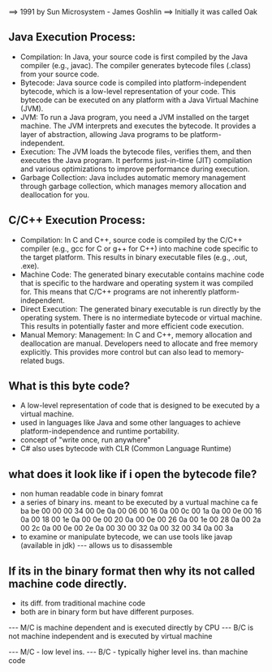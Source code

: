 ==> 1991 by Sun Microsystem - James Goshlin
==> Initially it was called Oak 
  
## Java Execution Process:

- Compilation:  In Java, your source code is first compiled by the Java compiler (e.g., javac). The compiler generates bytecode files (.class) from your source code.
- Bytecode:     Java source code is compiled into platform-independent bytecode, which is a low-level representation of your code. This bytecode can be executed on any platform with a Java Virtual Machine (JVM).
- JVM:          To run a Java program, you need a JVM installed on the target machine. The JVM interprets and executes the bytecode. It provides a layer of abstraction, allowing Java programs to be platform-independent.
- Execution:    The JVM loads the bytecode files, verifies them, and then executes the Java program. It performs just-in-time (JIT) compilation and various optimizations to improve performance during execution.
- Garbage Collection:   Java includes automatic memory management through garbage collection, which manages memory allocation and deallocation for you.

## C/C++ Execution Process:

- Compilation:    In C and C++, source code is compiled by the C/C++ compiler (e.g., gcc for C or g++ for C++) into machine code specific to the target platform. This results in binary executable files (e.g., .out, .exe).
- Machine Code:   The generated binary executable contains machine code that is specific to the hardware and operating system it was compiled for. This means that C/C++ programs are not inherently platform-independent.
- Direct Execution:   The generated binary executable is run directly by the operating system. There is no intermediate bytecode or virtual machine. This results in potentially faster and more efficient code execution.
- Manual Memory:   Management: In C and C++, memory allocation and deallocation are manual. Developers need to allocate and free memory explicitly. This provides more control but can also lead to memory-related bugs.
 
## What is this byte code?
 
- A low-level representation of code that is designed to be executed by a virtual machine. 
- used in languages like Java and some other languages to achieve platform-independence and runtime portability.
- concept of "write once, run anywhere"
- C# also uses bytecode with CLR (Common Language Runtime)

## what does it look like if i open the bytecode file?

- non human readable code in binary fomrat
- a series of binary ins. meant to be executed by a vurtual machine
            ca fe ba be 00 00 00 34 00 0e 0a 00 06 00 16 0a 00
            0c 00 1a 0a 00 0e 00 16 0a 00 18 00 1e 0a 00 0e 00
            20 0a 00 0e 00 26 0a 00 1e 00 28 0a 00 2a 00 2c 0a
            00 0e 00 2e 0a 00 30 00 32 0a 00 32 00 34 0a 00 3a
- to examine or manipulate bytecode, we can use tools like javap (available in jdk) --- allows us to disassemble 

## If its in the binary format then why its not called machine code directly.

- its diff. from traditional machine code
- both are in binary form but have different purposes.

--- M/C is machine dependent and is executed directly by CPU
--- B/C is not machine independent and is executed by virtual machine

--- M/C - low level ins.
--- B/C - typically higher level ins. than machine code 
